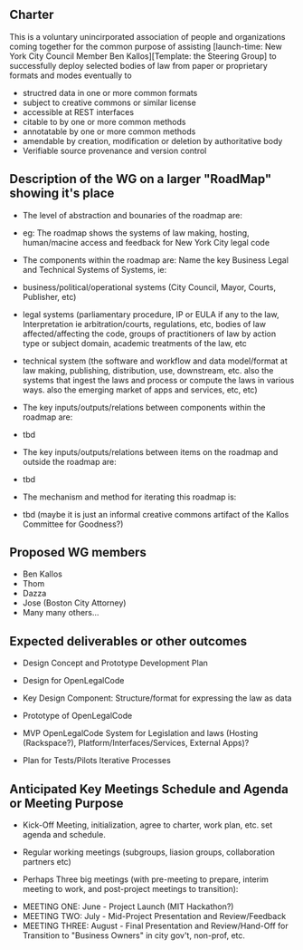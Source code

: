 ## Charter

This is a voluntary unincirporated association of people and organizations coming together for the common purpose of assisting [launch-time: New York City Council Member Ben Kallos][Template: the Steering Group] to successfully deploy selected bodies of law from paper or proprietary formats and modes eventually to 

* structred data in one or more common formats
* subject to creative commons or similar license 
* accessible at REST interfaces 
* citable to by one or more common methods 
* annotatable by one or more common methods 
* amendable by creation, modification or deletion by authoritative body
* Verifiable source provenance and version control 


## Description of the WG on a larger "RoadMap" showing it's place

* The level of abstraction and bounaries of the roadmap are:  
 - eg: The roadmap shows the systems of law making, hosting, human/macine access and feedback for New York City legal code

* The components within the roadmap are: 
Name the key Business Legal and Technical Systems of Systems, ie:

- business/political/operational systems (City Council, Mayor, Courts, Publisher, etc)

- legal systems (parliamentary procedure, IP or EULA if any to the law, Interpretation ie arbitration/courts, regulations, etc, bodies of law affected/affecting the code, groups of practitioners of law by action type or subject domain, academic treatments of the law, etc 

- technical system (the software and workflow and data model/format at law making, publishing, distribution, use, downstream, etc.  also the systems that ingest the laws and process or compute the laws in various ways.  also the emerging market of apps and services, etc, etc)

* The key inputs/outputs/relations between components within the roadmap are:
- tbd

* The key inputs/outputs/relations between items on the roadmap and outside the roadmap are:
- tbd

* The mechanism and method for iterating this roadmap is:
- tbd (maybe it is just an informal creative commons artifact of the Kallos Committee for Goodness?) 

## Proposed WG members 

* Ben Kallos
* Thom
* Dazza
* Jose (Boston City Attorney)
* Many many others... 

## Expected deliverables or other outcomes  

* Design Concept and Prototype Development Plan 

* Design for OpenLegalCode 

* Key Design Component: Structure/format for expressing the law as data

* Prototype of OpenLegalCode

* MVP OpenLegalCode System for Legislation and laws (Hosting (Rackspace?), Platform/Interfaces/Services, External Apps)?

* Plan for Tests/Pilots Iterative Processes

## Anticipated Key Meetings Schedule and Agenda or Meeting Purpose

* Kick-Off Meeting, initialization, agree to charter, work plan, etc.  set agenda and schedule.

* Regular working meetings (subgroups, liasion groups, collaboration partners etc)

* Perhaps Three big meetings (with pre-meeting to prepare, interim meeting to work, and post-project meetings to transition): 
 - MEETING ONE: June - Project Launch (MIT Hackathon?)
 - MEETING TWO: July - Mid-Project Presentation and Review/Feedback
 - MEETING THREE: August - Final Presentation and Review/Hand-Off for Transition to "Business Owners" in city gov't, non-prof, etc.  
 

